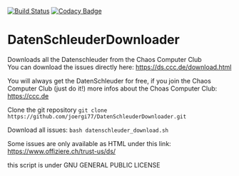 [![Build Status](https://travis-ci.org/joergi/DatenSchleuderDownloader.svg?branch=master)](https://travis-ci.org/joergi/DatenSchleuderDownloader) [![Codacy Badge](https://api.codacy.com/project/badge/Grade/77e76e0202124c6aa34d35aeae27e3e1)](https://www.codacy.com/app/joergi/DatenSchleuderDownloader?utm_source=github.com&utm_medium=referral&utm_content=joergi/DatenSchleuderDownloader&utm_campaign=badger)
# DatenSchleuderDownloader
Downloads all the Datenschleuder from the Chaos Computer Club     
You can download the issues directly here: https://ds.ccc.de/download.html


You will always get the DatenSchleuder for free, if you join the Chaos Computer Club (just do it!) 
more infos about the Choas Computer Club: https://ccc.de

Clone the git repository
  `git clone https://github.com/joergi77/DatenSchleuderDownloader.git`
  
Download all issues:
  `bash datenschleuder_download.sh`

Some issues are only available as HTML under this link:
https://www.offiziere.ch/trust-us/ds/

this script is under GNU GENERAL PUBLIC LICENSE 
